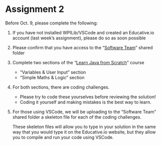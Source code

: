 # Assignment 2

Before Oct. 9, please complete the following:

1. If you have not installed WPILib/VSCode and created an Educative.io account (last week’s assignment), please do so as soon possible

2. Please confirm that you have access to the “[Software Team](https://fgrhsaaorg.sharepoint.com/:f:/r/sites/RoboticsClub/Shared%20Documents/Software%20Team/Fall%2022%20Programming%20Course?csf=1&web=1&e=YvFFHR)” shared folder

3. Complete two sections of the “[Learn Java from Scratch](https://www.educative.io/courses/learn-java-from-scratch)” course

   * “Variables & User Input” section
   * “Simple Maths & Logic” section

4. For both sections, there are coding challenges.

   * Please try to code these yourselves before reviewing the solution!
   * Coding it yourself and making mistakes is the best way to learn.

5. For those using VSCode, we will be uploading to the “Software Team” shared folder a skeleton file for each of the coding challenges.

   These skeleton files will allow you to type in your solution in the same way that you would type it on the Educative.io website, but they allow you to compile and run your code using VSCode.

